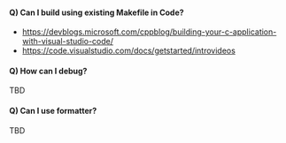 #### Q) Can I build using existing Makefile in Code?
- https://devblogs.microsoft.com/cppblog/building-your-c-application-with-visual-studio-code/
- https://code.visualstudio.com/docs/getstarted/introvideos

#### Q) How can I debug?
TBD

#### Q) Can I use formatter?
TBD
